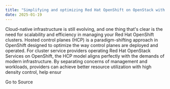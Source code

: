 ```yaml
---
title: "Simplifying and optimizing Red Hat OpenShift on OpenStack with hosted control planes"
date: 2025-01-19
---
```


Cloud-native infrastructure is still evolving, and one thing that's clear is the need for scalability and efficiency in managing your Red Hat OpenShift clusters. Hosted control planes (HCP) is a paradigm-shifting approach in OpenShift designed to optimize the way control planes are deployed and operated. For cluster service providers operating Red Hat OpenStack Services on OpenShift, the HCP model aligns perfectly with the demands of modern infrastructure. By separating concerns of management and workloads, providers can achieve better resource utilization with high density control, help ensur

Go to Source
